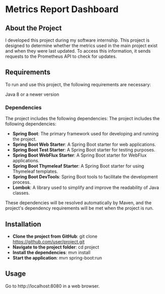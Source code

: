 
# Metrics Report Dashboard

## About the Project
I developed this project during my software internship. This project is designed to determine whether the metrics used in the main project exist and when they were last updated. To access this information, it sends requests to the Prometheus API to check for updates.

## Requirements
To run and use this project, the following requirements are necessary:

Java 8 or a newer version

### Dependencies
The project includes the following dependencies:
The project includes the following dependencies:

- **Spring Boot**: The primary framework used for developing and running the project.
- **Spring Boot Web Starter**: A Spring Boot starter for web applications.
- **Spring Boot Test Starter**: A Spring Boot starter for testing purposes.
- **Spring Boot WebFlux Starter**: A Spring Boot starter for WebFlux applications.
- **Spring Boot Thymeleaf Starter**: A Spring Boot starter for using Thymeleaf templates.
- **Spring Boot DevTools**: Spring Boot tools to facilitate the development process.
- **Lombok**: A library used to simplify and improve the readability of Java classes.
  
These dependencies will be resolved automatically by Maven, and the project's dependency requirements will be met when the project is run.

## Installation

- **Clone the project from GitHub**: git clone https://github.com/user/project.git
- **Navigate to the project folder**: cd project
- **Install the dependencies**: mvn install
- **Start the application**: mvn spring-boot:run

## Usage
Go to http://localhost:8080 in a web browser.
